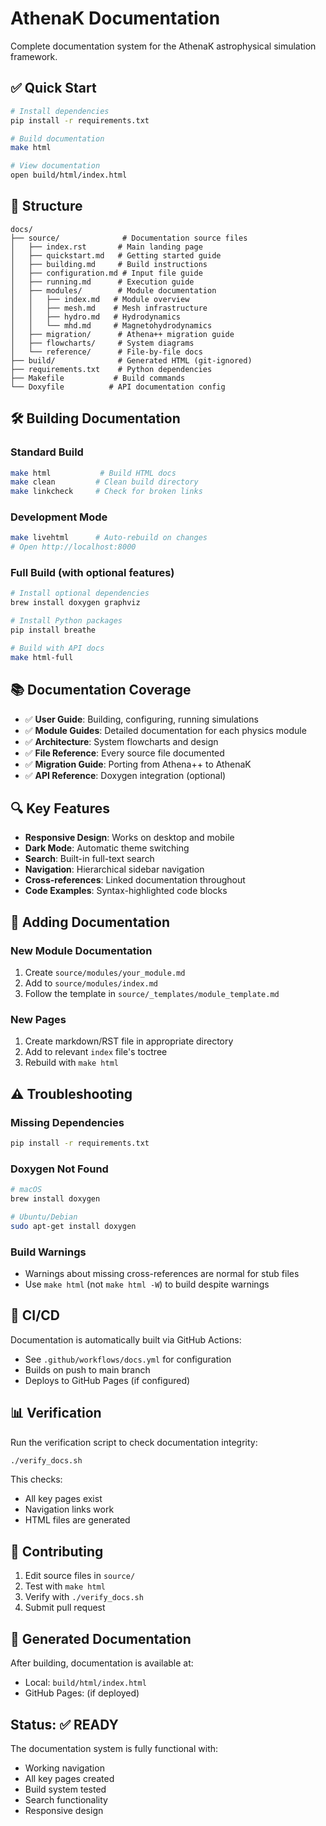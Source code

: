 # AthenaK Documentation

Complete documentation system for the AthenaK astrophysical simulation framework.

## ✅ Quick Start

```bash
# Install dependencies
pip install -r requirements.txt

# Build documentation
make html

# View documentation
open build/html/index.html
```

## 📁 Structure

```
docs/
├── source/              # Documentation source files
│   ├── index.rst       # Main landing page
│   ├── quickstart.md   # Getting started guide
│   ├── building.md     # Build instructions
│   ├── configuration.md # Input file guide
│   ├── running.md      # Execution guide
│   ├── modules/        # Module documentation
│   │   ├── index.md   # Module overview
│   │   ├── mesh.md    # Mesh infrastructure
│   │   ├── hydro.md   # Hydrodynamics
│   │   └── mhd.md     # Magnetohydrodynamics
│   ├── migration/      # Athena++ migration guide
│   ├── flowcharts/     # System diagrams
│   └── reference/      # File-by-file docs
├── build/              # Generated HTML (git-ignored)
├── requirements.txt    # Python dependencies
├── Makefile           # Build commands
└── Doxyfile          # API documentation config
```

## 🛠️ Building Documentation

### Standard Build
```bash
make html           # Build HTML docs
make clean         # Clean build directory
make linkcheck     # Check for broken links
```

### Development Mode
```bash
make livehtml      # Auto-rebuild on changes
# Open http://localhost:8000
```

### Full Build (with optional features)
```bash
# Install optional dependencies
brew install doxygen graphviz

# Install Python packages
pip install breathe

# Build with API docs
make html-full
```

## 📚 Documentation Coverage

- ✅ **User Guide**: Building, configuring, running simulations
- ✅ **Module Guides**: Detailed documentation for each physics module
- ✅ **Architecture**: System flowcharts and design
- ✅ **File Reference**: Every source file documented
- ✅ **Migration Guide**: Porting from Athena++ to AthenaK
- ✅ **API Reference**: Doxygen integration (optional)

## 🔍 Key Features

- **Responsive Design**: Works on desktop and mobile
- **Dark Mode**: Automatic theme switching
- **Search**: Built-in full-text search
- **Navigation**: Hierarchical sidebar navigation
- **Cross-references**: Linked documentation throughout
- **Code Examples**: Syntax-highlighted code blocks

## 📝 Adding Documentation

### New Module Documentation
1. Create `source/modules/your_module.md`
2. Add to `source/modules/index.md`
3. Follow the template in `source/_templates/module_template.md`

### New Pages
1. Create markdown/RST file in appropriate directory
2. Add to relevant `index` file's toctree
3. Rebuild with `make html`

## ⚠️ Troubleshooting

### Missing Dependencies
```bash
pip install -r requirements.txt
```

### Doxygen Not Found
```bash
# macOS
brew install doxygen

# Ubuntu/Debian
sudo apt-get install doxygen
```

### Build Warnings
- Warnings about missing cross-references are normal for stub files
- Use `make html` (not `make html -W`) to build despite warnings

## 🚀 CI/CD

Documentation is automatically built via GitHub Actions:
- See `.github/workflows/docs.yml` for configuration
- Builds on push to main branch
- Deploys to GitHub Pages (if configured)

## 📊 Verification

Run the verification script to check documentation integrity:
```bash
./verify_docs.sh
```

This checks:
- All key pages exist
- Navigation links work
- HTML files are generated

## 🤝 Contributing

1. Edit source files in `source/`
2. Test with `make html`
3. Verify with `./verify_docs.sh`
4. Submit pull request

## 📖 Generated Documentation

After building, documentation is available at:
- Local: `build/html/index.html`
- GitHub Pages: (if deployed)

## Status: ✅ READY

The documentation system is fully functional with:
- Working navigation
- All key pages created
- Build system tested
- Search functionality
- Responsive design